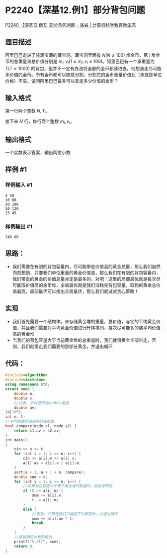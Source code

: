 # P2240【深基12.例1】部分背包问题

[P2240 【深基12.例1】部分背包问题 - 洛谷 | 计算机科学教育新生态](https://www.luogu.com.cn/problem/P2240)

## 题目描述

阿里巴巴走进了装满宝藏的藏宝洞。藏宝洞里面有 $N(N \le 100)$ 堆金币，第 $i$ 堆金币的总重量和总价值分别是 $m_i,v_i(1\le m_i,v_i \le 100)$。阿里巴巴有一个承重量为 $T(T \le 1000)$ 的背包，但并不一定有办法将全部的金币都装进去。他想装走尽可能多价值的金币。所有金币都可以随意分割，分割完的金币重量价值比（也就是单位价格）不变。请问阿里巴巴最多可以拿走多少价值的金币？

## 输入格式

第一行两个整数 $N,T$。

接下来 $N$ 行，每行两个整数 $m_i,v_i$。

## 输出格式

一个实数表示答案，输出两位小数

## 样例 #1

### 样例输入 #1

```
4 50
10 60
20 100
30 120
15 45
```

### 样例输出 #1

```
240.00
```







## 思路：

+ 我们需要在有限的背包容量内，尽可能带走价值高的黄金总量，那么我们自然而然想到，只要我们单位重量的黄金价值高，那么我们在有限的背包容量内，我们带走的黄金的价值总量肯定是最多的，对吧！这里的局部最优就是每次尽可能取价值高的金币堆，全局最优就是我们消耗完背包容量，取到的黄金总价值最高，局部最优可以推出全局最优，那么我们就试试贪心策略！



## 实现

+ 我们首先需要一个结构体，来存储黄金堆的重量，总价值，与它的平均黄金价值，并且我们需要对平均黄金价值进行升序排列，每次尽可能多的装平均价值高的黄金堆
+ 当我们的背包容量大于当前黄金堆的总重量时，我们就将黄金全部带走，否则，我们就带走我们需要的那部分黄金，并退出循环



## 代码：

```cpp
#include<algorithm>
#include<iostream>
using namespace std;
struct node {
	double m;
	double v;
    //注意，平均值开成double类型
	double av;
}a[105];
int n, t;
//平均黄金价值高排的在前面
bool compare(node s1, node s2) {
	return s1.av > s2.av;
}
int main()
{
	cin >> n >> t;
	for (int i = 1; i <= n; i++) {
		cin >> a[i].m >> a[i].v;
		a[i].av = a[i].v / a[i].m;
	}
	sort(a + 1, a + 1 + n, compare);
	double sum = 0;
	for (int i = 1; i <= n; i++) {
        //如果背包容量大于等于黄金堆的数量时，就全部带走
		if (t >= a[i].m) {
			sum += a[i].v;
			t -= a[i].m;
		}
		else {
            //否则，只带走我们只能装下的那部分，并退出循环
			sum += a[i].av * t;
			break;
		}
	}
    //保留两位小数的输出
	printf("%.2lf", sum);
	return 0;
}

```

